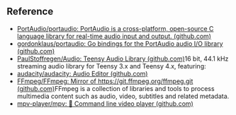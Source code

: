 ## Reference

- [PortAudio/portaudio: PortAudio is a cross-platform, open-source C language library for real-time audio input and output. (github.com)](https://github.com/PortAudio/portaudio)
- [gordonklaus/portaudio: Go bindings for the PortAudio audio I/O library (github.com)](https://github.com/gordonklaus/portaudio)
- [PaulStoffregen/Audio: Teensy Audio Library (github.com)](https://github.com/PaulStoffregen/Audio)16 bit, 44.1 kHz streaming audio library for Teensy 3.x and Teensy 4.x, featuring:
- [audacity/audacity: Audio Editor (github.com)](https://github.com/audacity/audacity)
- [FFmpeg/FFmpeg: Mirror of https://git.ffmpeg.org/ffmpeg.git (github.com)](https://github.com/FFmpeg/FFmpeg)FFmpeg is a collection of libraries and tools to process multimedia content such as audio, video, subtitles and related metadata.
- [mpv-player/mpv: 🎥 Command line video player (github.com)](https://github.com/mpv-player/mpv)

